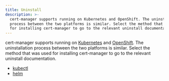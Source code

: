 ```yaml
---
title: Uninstall
description: >-
  cert-manager supports running on Kubernetes and OpenShift. The uninstallation
  process between the two platforms is similar. Select the method that was used
  for installing cert-manager to go to the relevant uninstall documentation.
---
```


cert-manager supports running on [Kubernetes](https://kubernetes.io) and
[OpenShift](https://www.openshift.com). The uninstallation process between the
two platforms is similar. Select the method that was used for installing
cert-manager to go to the relevant uninstall documentation.

- [kubectl](./kubectl.md#uninstalling)
- [helm](./helm.md#uninstalling)
